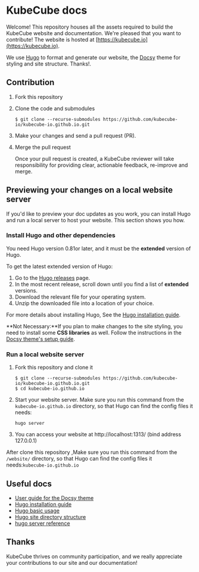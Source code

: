 # KubeCube docs

Welcome! This repository houses all the assets required to build the KubeCube website and documentation. We're pleased that you want to contribute! The website is hosted at [https://kubecube.io](https://kubecube.io).

We use [Hugo](https://gohugo.io/) to format and generate our website, the [Docsy](https://github.com/google/docsy) theme for styling and site structure. Thanks!.

## Contribution

1. Fork this repository

2. Clone the code and submodules

   ```
   $ git clone --recurse-submodules https://github.com/kubecube-io/kubecube-io.github.io.git
   ```

3. Make your changes and send a pull request (PR).

4. Merge the pull request

   Once your pull request is created, a KubeCube reviewer will take responsibility for providing clear, actionable feedback, re-improve and merge.

## Previewing your changes on a local website server

If you'd like to preview your doc updates as you work, you can install Hugo and run a local server to host your website. This section shows you how.

### Install Hugo and other dependencies

You need Hugo version 0.81or later, and it must be the **extended** version of Hugo. 

To get the latest extended version of Hugo:

1. Go to the [Hugo releases](https://github.com/gohugoio/hugo/releases) page.
2. In the most recent release, scroll down until you find a list of **extended** versions.
3. Download the relevant file for your operating system.
4. Unzip the downloaded file into a location of your choice.

For more details about installing Hugo, See the [Hugo installation guide](https://gohugo.io/getting-started/installing/).

**Not Necessary:**If you plan to make changes to the site styling, you need to install some **CSS libraries** as well. Follow the instructions in the [Docsy theme's setup guide](https://www.docsy.dev/docs/getting-started/#install-postcss).

### Run a local website server

1. Fork this repository and clone it

	```
	$ git clone --recurse-submodules https://github.com/kubecube-io/kubecube-io.github.io.git
	$ cd kubecube-io.github.io
	```
	
2. Start your website server. Make sure you run this command from the `kubecube-io.github.io` directory, so that Hugo can find the config files it needs:

   ```
   hugo server
   ```

3. You can access your website at http://localhost:1313/ (bind address 127.0.0.1)

After clone this repository ,Make sure you run this command from the `/website/` directory, so that Hugo can find the config files it needs:`kubecube-io.github.io`

## Useful docs

- [User guide for the Docsy theme](https://www.docsy.dev/docs/getting-started/)
- [Hugo installation guide](https://gohugo.io/getting-started/installing/)
- [Hugo basic usage](https://gohugo.io/getting-started/usage/)
- [Hugo site directory structure](https://gohugo.io/getting-started/directory-structure/)
- [hugo server reference](https://gohugo.io/commands/hugo_server/)

## Thanks

KubeCube thrives on community participation, and we really appreciate your contributions to our site and our documentation!

